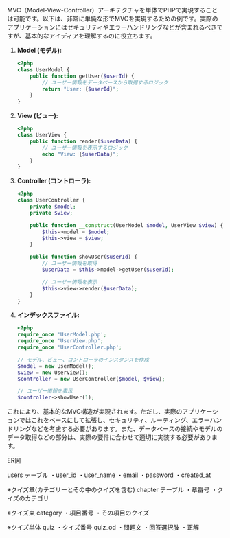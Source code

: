 MVC（Model-View-Controller）アーキテクチャを単体でPHPで実現することは可能です。以下は、非常に単純な形でMVCを実現するための例です。実際のアプリケーションにはセキュリティやエラーハンドリングなどが含まれるべきですが、基本的なアイディアを理解するのに役立ちます。

1. **Model (モデル):**

   ```php
   <?php
   class UserModel {
       public function getUser($userId) {
           // ユーザー情報をデータベースから取得するロジック
           return "User: {$userId}";
       }
   }
   ```

2. **View (ビュー):**

   ```php
   <?php
   class UserView {
       public function render($userData) {
           // ユーザー情報を表示するロジック
           echo "View: {$userData}";
       }
   }
   ```

3. **Controller (コントローラ):**

   ```php
   <?php
   class UserController {
       private $model;
       private $view;

       public function __construct(UserModel $model, UserView $view) {
           $this->model = $model;
           $this->view = $view;
       }

       public function showUser($userId) {
           // ユーザー情報を取得
           $userData = $this->model->getUser($userId);

           // ユーザー情報を表示
           $this->view->render($userData);
       }
   }
   ```

4. **インデックスファイル:**

   ```php
   <?php
   require_once 'UserModel.php';
   require_once 'UserView.php';
   require_once 'UserController.php';

   // モデル、ビュー、コントローラのインスタンスを作成
   $model = new UserModel();
   $view = new UserView();
   $controller = new UserController($model, $view);

   // ユーザー情報を表示
   $controller->showUser(1);
   ```

これにより、基本的なMVC構造が実現されます。ただし、実際のアプリケーションではこれをベースにして拡張し、セキュリティ、ルーティング、エラーハンドリングなどを考慮する必要があります。また、データベースの接続やモデルのデータ取得などの部分は、実際の要件に合わせて適切に実装する必要があります。

ER図

users テーブル
・user_id
・user_name
・email
・password
・created_at

※クイズ章(カテゴリーとその中のクイズを含む)
chapter テーブル
・章番号
・クイズのカテゴリ

※クイズ束
category
・項目番号
・その項目のクイズ

※クイズ単体
quiz
・クイズ番号 quiz_od
・問題文
・回答選択肢
・正解
